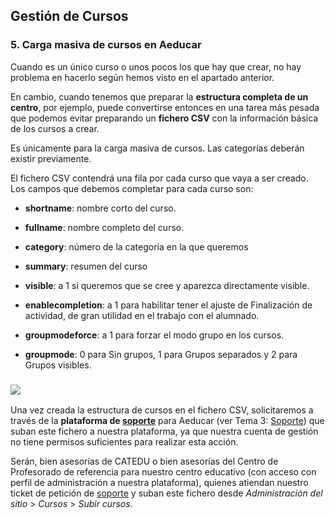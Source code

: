 ## Gestión de Cursos

### 5\. Carga masiva de cursos en Aeducar

Cuando es un único curso o unos pocos los que hay que crear, no hay problema en hacerlo según hemos visto en el apartado anterior.  

En cambio, cuando tenemos que preparar la **estructura completa de un centro**, por ejemplo, puede convertirse entonces en una tarea más pesada que podemos evitar preparando un **fichero CSV** con la información básica de los cursos a crear.

Es únicamente para la carga masiva de cursos. Las categorías deberán existir previamente.

El fichero CSV contendrá una fila por cada curso que vaya a ser creado. Los campos que debemos completar para cada curso son:

*   **shortname**: nombre corto del curso.
    
*   **fullname**: nombre completo del curso.
    
*   **category**: número de la categoría en la que queremos 
    
*   **summary**: resumen del curso
    
*   **visible**: a 1 si queremos que se cree y aparezca directamente visible.
    
*   **enablecompletion**: a 1 para habilitar tener el ajuste de Finalización de actividad, de gran utilidad en el trabajo con el alumnado.
    
*   **groupmodeforce**: a 1 para forzar el modo grupo en los cursos. 
    
*   **groupmode**: 0 para Sin grupos, 1 para Grupos separados y 2 para Grupos visibles.
    

### ![](https://lh4.googleusercontent.com/H37SiycxAcBlIz6BkNhfD3kJ7HaJ5FA0ALvShzUu8ahRiQU6qz2Qjy7jd9vx9AY0IKZHQfFvd0OU627dTPhIVUfT2z5A3EPICUDmRW81qNtBQIM8CnrKekjKM2E4QwXdZwh4iLrl)

Una vez creada la estructura de cursos en el fichero CSV, solicitaremos a través de la **plataforma de [soporte](https://moodle.catedu.es/mod/book/view.php?id=20163 "Soporte")** para Aeducar (ver Tema 3: [Soporte](https://moodle.catedu.es/mod/book/view.php?id=20163 "Soporte")) que suban este fichero a nuestra plataforma, ya que nuestra cuenta de gestión no tiene permisos suficientes para realizar esta acción.

Serán, bien asesorías de CATEDU o bien asesorías del Centro de Profesorado de referencia para nuestro centro educativo (con acceso con perfil de administración a nuestra plataforma), quienes atiendan nuestro ticket de petición de [soporte](https://moodle.catedu.es/mod/book/view.php?id=20163 "Soporte") y suban este fichero desde _Administración del sitio_ \> _Cursos_ \> _Subir cursos_.